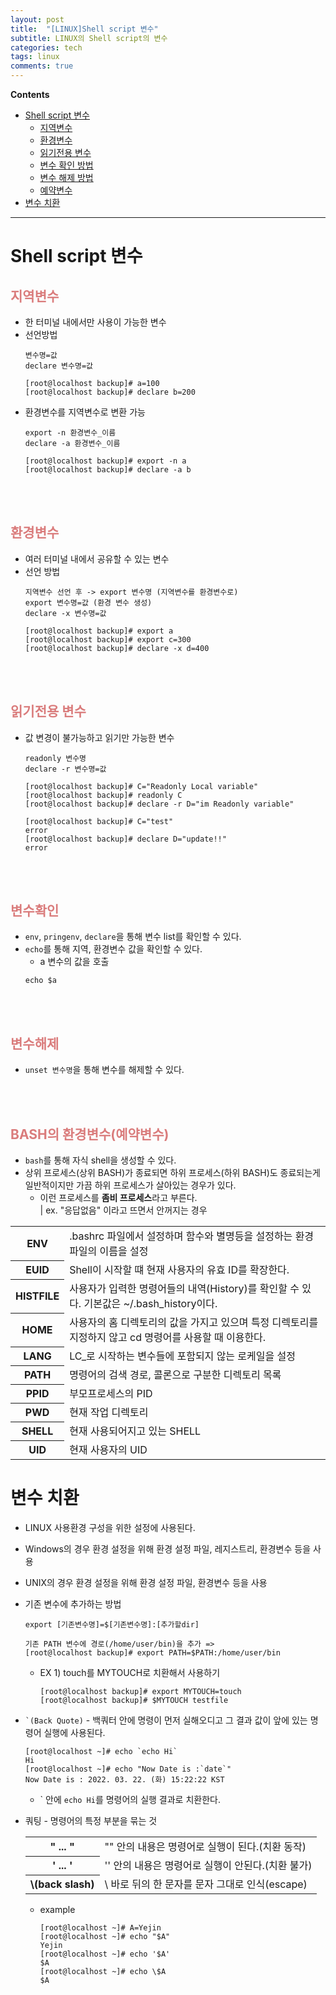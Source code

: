 ```yaml
---
layout: post
title:  "[LINUX]Shell script 변수"
subtitle: LINUX의 Shell script의 변수
categories: tech
tags: linux
comments: true
---
```

**Contents**
- [Shell script 변수](#shell-script-변수)
    - [지역변수](#지역변수)
    - [환경변수](#환경변수)
    - [읽기전용 변수](#읽기전용-변수)
    - [변수 확인 방법](#변수확인)
    - [변수 해제 방법](#변수해제)
    - [예약변수](#bash의-환경변수예약변수)
- [변수 치환](#)

---
# Shell script 변수
## <span style="color:#da7c7c">지역변수</span>
- 한 터미널 내에서만 사용이 가능한 변수
- 선언방법
    ```shell
    변수명=값
    declare 변수명=값

    [root@localhost backup]# a=100
    [root@localhost backup]# declare b=200
    ```
- 환경변수를 지역변수로 변환 가능
    ```shell
    export -n 환경변수_이름
    declare -a 환경변수_이름

    [root@localhost backup]# export -n a
    [root@localhost backup]# declare -a b
    ```
<br/>
<br/>

## <span style="color:#da7c7c">환경변수</span>
- 여러 터미널 내에서 공유할 수 있는 변수
- 선언 방법
    ```shell
    지역변수 선언 후 -> export 변수명 (지역변수를 환경변수로)
	export 변수명=값 (환경 변수 생성)
	declare -x 변수명=값

    [root@localhost backup]# export a
    [root@localhost backup]# export c=300
    [root@localhost backup]# declare -x d=400
    ```
<br/>
<br/>

## <span style="color:#da7c7c">읽기전용 변수</span>
- 값 변경이 불가능하고 읽기만 가능한 변수
    ```shell
    readonly 변수명
    declare -r 변수명=값

    [root@localhost backup]# C="Readonly Local variable"
    [root@localhost backup]# readonly C
    [root@localhost backup]# declare -r D="im Readonly variable"

    [root@localhost backup]# C="test"
    error
    [root@localhost backup]# declare D="update!!"
    error
    ```
<br/>
<br/>

## <span style="color:#da7c7c">변수확인</span>
- `env`, `pringenv`, `declare`을 통해 변수 list를 확인할 수 있다.
- `echo`를 통해 지역, 환경변수 값을 확인할 수 있다.
    - a 변수의 값을 호출
    ```shell
    echo $a
    ```
<br/>
<br/>

## <span style="color:#da7c7c">변수해제</span>
- `unset 변수명`을 통해 변수를 해제할 수 있다.

<br/>
<br/>

## <span style="color:#da7c7c">BASH의 환경변수(예약변수)</span>
- `bash`를 통해 자식 shell을 생성할 수 있다.
- 상위 프로세스(상위 BASH)가 종료되면 하위 프로세스(하위 BASH)도 종료되는게 일반적이지만 가끔 하위 프로세스가 살아있는 경우가 있다.
    - 이런 프로세스를 **좀비 프로세스**라고 부른다.  
    | ex. "응답없음" 이라고 뜨면서 안꺼지는 경우
    
<table>
<tr>
    <th>ENV</th>
    <td>.bashrc 파일에서 설정하며 함수와 별명등을 설정하는 환경 파일의 이름을 설정</td>
</tr>
<tr>
    <th>EUID</th>
    <td>Shell이 시작할 떄 현재 사용자의 유효 ID를 확장한다.</td>
</tr>
<tr>
    <th>HISTFILE</th>
    <td>사용자가 입력한 명령어들의 내역(History)를 확인할 수 있다. 기본값은 ~/.bash_history이다.</td>
</tr>
<tr>
    <th>HOME</th>
    <td>사용자의 홈 디렉토리의 값을 가지고 있으며 특정 디렉토리를 지정하지 않고 cd 명령어를 사용할 때 이용한다.
</td>
</tr>
<tr>
    <th>LANG</th>
    <td>LC_로 시작하는 변수들에 포함되지 않는 로케일을 설정</td>
</tr>
<tr>
    <th>PATH</th>
    <td>명령어의 검색 경로, 콜론으로 구분한 디렉토리 목록</td>
</tr>
<tr>
    <th>PPID</th>
    <td>부모프로세스의 PID</td>
</tr>
<tr>
    <th>PWD</th>
    <td>현재 작업 디렉토리</td>
</tr>
<tr>
    <th>SHELL</th>
    <td>현재 사용되어지고 있는 SHELL</td>
</tr>
<tr>
    <th>UID</th>
    <td>현재 사용자의 UID</td>
</tr>
</table>


# 변수 치환
- LINUX 사용환경 구성을 위한 설정에 사용된다.
- Windows의 경우 환경 설정을 위해 환경 설정 파일, 레지스트리, 환경변수 등을 사용
- UNIX의 경우 환경 설정을 위해 환경 설정 파일, 환경변수 등을 사용

- 기존 변수에 추가하는 방법
    ```shell
    export [기존변수명]=$[기존변수명]:[추가할dir]

    기존 PATH 변수에 경로(/home/user/bin)을 추가 =>
    [root@localhost backup]# export PATH=$PATH:/home/user/bin
    ```
    - EX 1) touch를 MYTOUCH로 치환해서 사용하기
        ```shell
        [root@localhost backup]# export MYTOUCH=touch
        [root@localhost backup]# $MYTOUCH testfile

- `` `(Back Quote) `` - 백쿼터 안에 명령이 먼저 실해오디고 그 결과 값이 앞에 있는 명령어 실행에 사용된다.
    ```shell
    [root@localhost ~]# echo `echo Hi`
    Hi
    [root@localhost ~]# echo "Now Date is :`date`"
    Now Date is : 2022. 03. 22. (화) 15:22:22 KST
    ```
    - \` 안에 `echo Hi`를 명령어의 실행 결과로 치환한다.

- 쿼팅 - 명령어의 특정 부분을 묶는 것
    <table>
    <tr>
        <th>" ... "</th>
        <td>"" 안의 내용은 명령어로 실행이 된다.(치환 동작)</td>
    </tr>
    <tr>
        <th>' ... '</th>
        <td>'' 안의 내용은 명령어로 실행이 안된다.(치환 불가)</td>
    </tr>
    <tr>
        <th>\(back slash)</th>
        <td>\ 바로 뒤의 한 문자를 문자 그대로 인식(escape)</td>
    </tr>
    </table>

    - example
        ```shell
        [root@localhost ~]# A=Yejin
        [root@localhost ~]# echo "$A"
        Yejin
        [root@localhost ~]# echo '$A'
        $A
        [root@localhost ~]# echo \$A
        $A
        ```